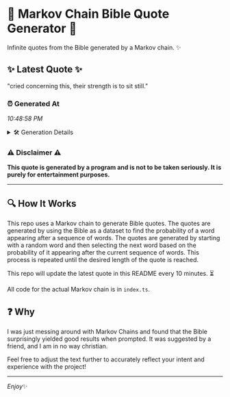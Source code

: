 # 📖 Markov Chain Bible Quote Generator 📖

Infinite quotes from the Bible generated by a Markov chain. ✨

## ✨ Latest Quote ✨
"cried concerning this, their strength is to sit still."

### ⏰ Generated At
*10:48:58 PM*

<details>
    <summary>🛠️ Generation Details</summary>
    <p>
        <strong>🌱 Seed:</strong> cried<br>
        <strong>🔄 Iterations:</strong> 8<br>
        <strong>📜 Context History:</strong><br>[ cried ]: concerning<br>[ cried, concerning ]: this,<br>[ cried, concerning, this, ]: their<br>[ cried, concerning, this,, their ]: strength<br>[ cried, concerning, this,, their, strength ]: is<br>[ cried, concerning, this,, their, strength, is ]: to<br>[ concerning, this,, their, strength, is, to ]: sit<br>[ this,, their, strength, is, to, sit ]: still.<br>
    </p>
</details>

### ⚠️ Disclaimer ⚠️
**This quote is generated by a program and is not to be taken seriously. It is purely for entertainment purposes.**

---

## 🔍 How It Works

This repo uses a Markov chain to generate Bible quotes. The quotes are generated by using the Bible as a dataset to find the probability of a word appearing after a sequence of words. The quotes are generated by starting with a random word and then selecting the next word based on the probability of it appearing after the current sequence of words. This process is repeated until the desired length of the quote is reached.

This repo will update the latest quote in this README every 10 minutes. ⏳

All code for the actual Markov chain is in `index.ts`.

## ❓ Why

I was just messing around with Markov Chains and found that the Bible surprisingly yielded good results when prompted. 
It was suggested by a friend, and I am in no way christian.

Feel free to adjust the text further to accurately reflect your intent and experience with the project!

---

*Enjoy*✨

